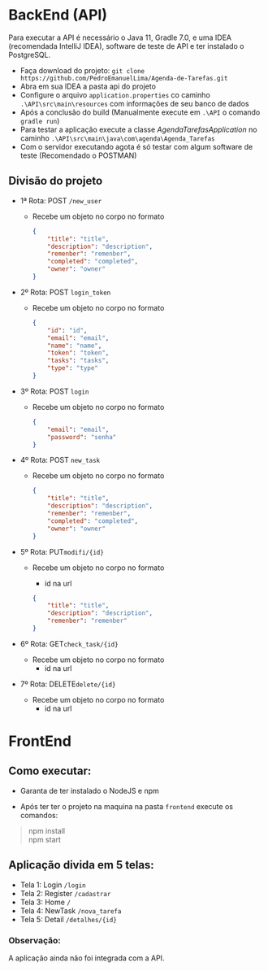 

# BackEnd (API)

Para executar a API é necessário o Java 11, Gradle 7.0, e uma IDEA (recomendada IntelliJ  IDEA), software de teste de API e ter instalado o PostgreSQL.

- Faça download do projeto: `git clone https://github.com/PedroEmanuelLima/Agenda-de-Tarefas.git`
- Abra em sua IDEA a pasta api do projeto
- Configure o arquivo `application.properties` co caminho `.\API\src\main\resources` com informações de seu banco de dados
- Após a conclusão do build (Manualmente execute em `.\API`  o comando `gradle run`)
- Para testar a aplicação execute a classe _AgendaTarefasApplication_ no caminho `.\API\src\main\java\com\agenda\Agenda_Tarefas`
- Com o servidor executando agota é só testar com algum software de teste (Recomendado o POSTMAN)

## Divisão do projeto

- 1ª Rota: POST `/new_user`

  - Recebe um objeto no corpo no formato

    ```json
    {
        "title": "title",
        "description": "description",
        "remenber": "remenber",
        "completed": "completed",
        "owner": "owner"
    }
    ```

- 2º Rota: POST `login_token`

  - Recebe um objeto no corpo no formato

    ```json
    {
        "id": "id",
        "email": "email",
        "name": "name",
        "token": "token",
        "tasks": "tasks",
        "type": "type"
    }
    ```

- 3º Rota: POST `login`

  - Recebe um objeto no corpo no formato

    ```json
    {
        "email": "email",
        "password": "senha"
    }
    ```

- 4º Rota: POST `new_task`

  - Recebe um objeto no corpo no formato

    ```json
    {
        "title": "title",
        "description": "description",
        "remenber": "remenber",
        "completed": "completed",
        "owner": "owner"
    }
    ```

- 5º Rota: PUT`modifi/{id}`

  - Recebe um objeto no corpo no formato

    - id na url

    ```json
    {
        "title": "title",
        "description": "description",
        "remenber": "remenber"
    }
    ```

- 6º Rota: GET`check_task/{id}`

  - Recebe um objeto no corpo no formato
    - id na url

- 7º Rota: DELETE`delete/{id}`

  - Recebe um objeto no corpo no formato
    - id na url

# FrontEnd

## Como executar:

- Garanta de ter instalado o NodeJS e npm

- Após ter ter o projeto na maquina na pasta `frontend` execute os comandos:
> npm install <br />
> npm start

## Aplicação divida em 5 telas:
- Tela 1: Login `/login`
- Tela 2: Register `/cadastrar`
- Tela 3: Home `/`
- Tela 4: NewTask `/nova_tarefa`
- Tela 5: Detail `/detalhes/{id}`

### Observação:
A aplicação ainda não foi integrada com a API.
